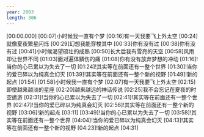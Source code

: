 ```yaml
---
year: 2003
length: 306
---
```

[00:00.000]
[00:07]小时候我一直有个梦
[00:16]有一天我要飞上外太空
[00:24]就像夏夜繁星闪烁
[00:29]幻想我能穿梭其中
[00:33]你有没有过
[00:38]你有没有过
[00:41]小时候渴望硕壮的成熟
[00:50]长大后我有雪亮的天空
[00:58]风雨却让世界不同
[01:03]面对遍体鳞伤的痛
[01:08]你有没有放弃梦想的冲动
[01:16]!当你的心已累以为失去了一切
[01:24]!其实等在前面还有一整个世界
[01:30]!当你的爱已碎以为纯真会幻灭
[01:39]!其实等在前面还有一整个新的视野
[01:49]!新的起点
[01:54]
[01:58]小时候我一直有个梦
[02:07]有一天我要飞上外太空
[02:15]即使越来越淡的星座
[02:20]越来越远的神话传说
[02:25]我不会忘记在夏夜的时空遨游
[02:31]!当你的心已累以为失去了一切
[02:41]!其实等在前面还有一整个世界
[02:47]!当你的爱已碎以为纯真会幻灭
[02:56]!其实等在前面还有一整个新的视野
[03:06]!新的起点
[03:11]
[03:49]!当你的心已累以为失去了一切
[03:58]!其实等在前面还有一整个世界
[04:04]!当你的爱已碎以为纯真会幻灭
[04:13]!其实等在前面还有一整个新的视野
[04:23]!新的起点
[04:31]